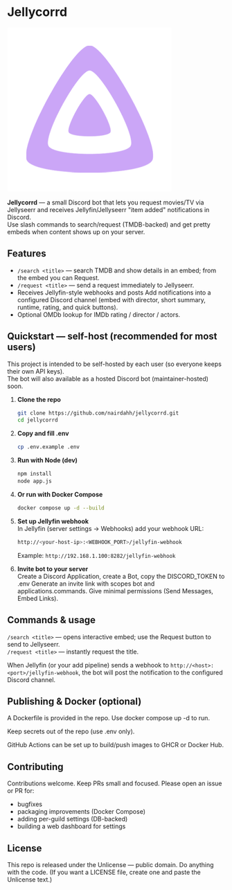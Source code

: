 # Jellycorrd

![Jellycorrd logo](./assets/logo.png)

**Jellycorrd** — a small Discord bot that lets you request movies/TV via Jellyseerr and receives Jellyfin/Jellyseerr "item added" notifications in Discord.  
Use slash commands to search/request (TMDB-backed) and get pretty embeds when content shows up on your server.

## Features

- `/search <title>` — search TMDB and show details in an embed; from the embed you can Request.
- `/request <title>` — send a request immediately to Jellyseerr.
- Receives Jellyfin-style webhooks and posts Add notifications into a configured Discord channel (embed with director, short summary, runtime, rating, and quick buttons).
- Optional OMDb lookup for IMDb rating / director / actors.

## Quickstart — self-host (recommended for most users)

This project is intended to be self-hosted by each user (so everyone keeps their own API keys).  
The bot will also available as a hosted Discord bot (maintainer-hosted) soon.

1. **Clone the repo**

   ```bash
   git clone https://github.com/nairdahh/jellycorrd.git
   cd jellycorrd
   ```

2. **Copy and fill .env**

   ```bash
   cp .env.example .env
   ```

3. **Run with Node (dev)**
   ```bash
   npm install
   node app.js
   ```
4. **Or run with Docker Compose**
   ```bash
   docker compose up -d --build
   ```
5. **Set up Jellyfin webhook**  
   In Jellyfin (server settings → Webhooks) add your webhook URL:

   ```bash
   http://<your-host-ip>:<WEBHOOK_PORT>/jellyfin-webhook

   ```

   Example: `http://192.168.1.100:8282/jellyfin-webhook`

6. **Invite bot to your server**  
   Create a Discord Application, create a Bot, copy the DISCORD_TOKEN to .env
   Generate an invite link with scopes bot and applications.commands. Give minimal permissions (Send Messages, Embed Links).

## Commands & usage

`/search <title>` — opens interactive embed; use the Request button to send to Jellyseerr.  
`/request <title>` — instantly request the title.

When Jellyfin (or your add pipeline) sends a webhook to `http://<host>:<port>/jellyfin-webhook`, the bot will post the notification to the configured Discord channel.

## Publishing & Docker (optional)

A Dockerfile is provided in the repo. Use docker compose up -d to run.

Keep secrets out of the repo (use .env only).

GitHub Actions can be set up to build/push images to GHCR or Docker Hub.

## Contributing

Contributions welcome. Keep PRs small and focused. Please open an issue or PR for:

- bugfixes
- packaging improvements (Docker Compose)
- adding per-guild settings (DB-backed)
- building a web dashboard for settings

## License

This repo is released under the Unlicense — public domain. Do anything with the code.
(If you want a LICENSE file, create one and paste the Unlicense text.)
